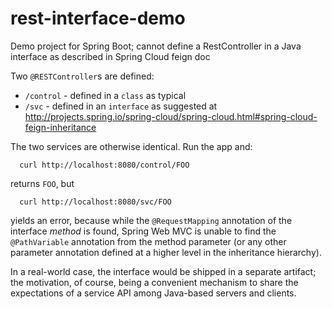 # rest-interface-demo
Demo project for Spring Boot; cannot define a RestController in a Java interface as described in Spring Cloud feign doc

Two `@RESTController`s are defined:

* `/control` - defined in a `class` as typical
* `/svc` - defined in an `interface` as suggested at http://projects.spring.io/spring-cloud/spring-cloud.html#spring-cloud-feign-inheritance

The two services are otherwise identical. Run the app and:

```
  curl http://localhost:8080/control/FOO
```

returns `FOO`, but

```
  curl http://localhost:8080/svc/FOO
```

yields an error, because while the `@RequestMapping` annotation of the interface
*method* is found, Spring Web MVC is unable to find the `@PathVariable`
annotation from the method parameter (or any other parameter annotation
defined at a higher level in the inheritance hierarchy).

In a real-world case, the interface would be shipped in a separate artifact;
the motivation, of course, being a convenient mechanism to share the
expectations of a service API among Java-based servers and clients.
